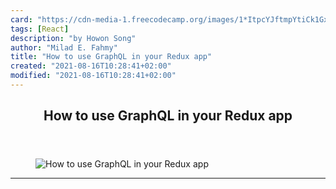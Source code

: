 ```yaml
---
card: "https://cdn-media-1.freecodecamp.org/images/1*ItpcYJftmpYtiCk1GxO8bQ.png"
tags: [React]
description: "by Howon Song"
author: "Milad E. Fahmy"
title: "How to use GraphQL in your Redux app"
created: "2021-08-16T10:28:41+02:00"
modified: "2021-08-16T10:28:41+02:00"
---
```

<div class="site-wrapper">
<main id="site-main" class="site-main outer">
<div class="inner">
<article class="post-full post tag-react tag-graphql tag-nodejs tag-redux tag-web-development ">
<header class="post-full-header">
<h1 class="post-full-title">How to use GraphQL in your Redux app</h1>
</header>
<figure class="post-full-image">
<picture>
<source media="(max-width: 700px)" sizes="1px" srcset="data:image/gif;base64,R0lGODlhAQABAIAAAAAAAP///yH5BAEAAAAALAAAAAABAAEAAAIBRAA7 1w">
<source media="(min-width: 701px)" sizes="(max-width: 800px) 400px,
(max-width: 1170px) 700px,
1400px" srcset="https://cdn-media-1.freecodecamp.org/images/1*ItpcYJftmpYtiCk1GxO8bQ.png 300w,
https://cdn-media-1.freecodecamp.org/images/1*ItpcYJftmpYtiCk1GxO8bQ.png 600w,
https://cdn-media-1.freecodecamp.org/images/1*ItpcYJftmpYtiCk1GxO8bQ.png 1000w,
https://cdn-media-1.freecodecamp.org/images/1*ItpcYJftmpYtiCk1GxO8bQ.png 2000w">
<img onerror="this.style.display='none'" src="https://cdn-media-1.freecodecamp.org/images/1*ItpcYJftmpYtiCk1GxO8bQ.png" alt="How to use GraphQL in your Redux app">
</picture>
</figure>
<section class="post-full-content">
<div class="post-content medium-migrated-article">
</div>
<hr>
</section>
</article>
</div>
</main>
</div>
<!-- Google Tag Manager (noscript) -->
<!-- End Google Tag Manager (noscript) -->

